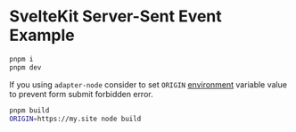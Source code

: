 # SvelteKit Server-Sent Event Example

```bash
pnpm i
pnpm dev
```

If you using `adapter-node` consider to set `ORIGIN` [environment](https://kit.svelte.dev/docs/adapter-node#environment-variables-origin-protocol-header-and-host-header) variable value to prevent form submit forbidden error.

```bash
pnpm build
ORIGIN=https://my.site node build
```
